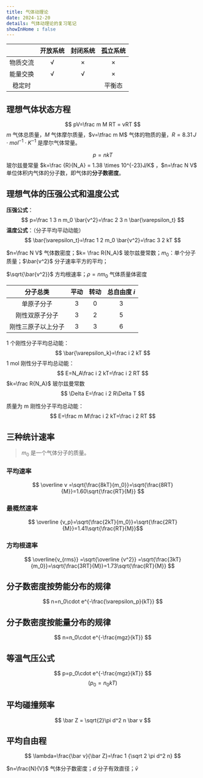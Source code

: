 ```yaml
---
title: 气体动理论
date: 2024-12-20
details: 气体动理论的复习笔记
showInHome : false
---
```


|      | 开放系统 | 封闭系统 | 孤立系统 |
| :--: | :--: | :--: | :--: |
| 物质交流 |  √   |  ×   |  ×   |
| 能量交换 |  √   |  √   |  ×   |
| 稳定时  |      |      | 平衡态  |

## 理想气体状态方程

$$
pV=\frac m M RT = vRT
$$
$m$ 气体总质量，$M$ 气体摩尔质量，$v=\tfrac m M$ 气体的物质的量，$R=8.31\,J\cdot mol^{-1}\cdot K^{-1}$ 是摩尔气体常量。

$$
p = nkT
$$
玻尔兹曼常量 $k=\frac {R}{N_A} = 1.38 \times 10^{-23}J/K$ ，$n=\frac N V$ 单位体积内气体的分子数，即气体的**分子数密度**。
  
## 理想气体的压强公式和温度公式

**压强公式**：
$$
p=\frac 1 3 n m_0 \bar{v^2}=\frac 2 3 n \bar{\varepsilon_t}
$$
**温度公式**：（分子平均平动动能）
$$
\bar{\varepsilon_t}=\frac 1 2 m_0 \bar{v^2}=\frac 3 2 kT
$$

$n=\frac N V$ 气体数密度；$k= \frac R{N_A}$ 玻尔兹曼常数；$m_0$：单个分子质量；$\bar{v^2}$ 分子速率平方的平均；

$\sqrt{\bar{v^2}}$ 方均根速率；$\rho=nm_0$ 气体质量体密度

|   分子总类    | 平动  | 转动  | 总自由度 $i$ |
| :-------: | :-: | :-: | :------: |
|   单原子分子   |  3  |  0  |    3     |
|  刚性双原子分子  |  3  |  2  |    5     |
| 刚性三原子以上分子 |  3  |  3  |    6     |

1 个刚性分子平均总动能：
$$
\bar{\varepsilon_k}=\frac i 2 kT
$$
1 mol 刚性分子平均总动能：
$$
E=N_A\frac i 2  kT=\frac i 2  RT
$$
$k=\frac R{N_A}$ 玻尔兹曼常数
$$
\Delta E=\frac i 2  R\Delta T
$$

质量为 m 刚性分子平均总动能：
$$
E=\frac m M\frac i 2  kT=\frac i 2  RT
$$

## 三种统计速率

> $m_0$ 是一个气体分子的质量。

### 平均速率

$$
\overline v =\sqrt{\frac{8kT}{m_0}}=\sqrt{\frac{8RT}{M}}=1.60\sqrt{\frac{RT}{M}}
$$

### 最概然速率

$$
\overline {v_p}=\sqrt{\frac{2kT}{m_0}}=\sqrt{\frac{2RT}{M}}=1.41\sqrt{\frac{RT}{M}}$$

### 方均根速率

$$
\overline{v_{rms}} =\sqrt{\overline {v^2}} =\sqrt{\frac{3kT}{m_0}}=\sqrt{\frac{3RT}{M}}=1.73\sqrt{\frac{RT}{M}}
$$

## 分子数密度按势能分布的规律

$$
n=n_0\cdot e^{-\frac{\varepsilon_p}{kT}}
$$

## 分子数密度按能量分布的规律

$$
n=n_0\cdot e^{-\frac{mgz}{kT}}
$$

## 等温气压公式

$$
p=p_0\cdot e^{-\frac{mgz}{kT}}
$$
$$
(p_0=n_0kT)
$$

## 平均碰撞频率

$$
\bar Z = \sqrt{2}\pi d^2 n \bar v
$$

## 平均自由程

$$
\lambda=\frac{\bar v}{\bar Z}=\frac 1 {\sqrt 2 \pi d^2 n}
$$

$n=\frac{N}{V}$ 气体分子数密度；$d$ 分子有效直径；$\bar v$ 
